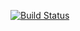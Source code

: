 [![Build Status](https://travis-ci.com/ncarenton/planning-de-garde.svg?branch=master)](https://travis-ci.com/ncarenton/planning-de-garde)
